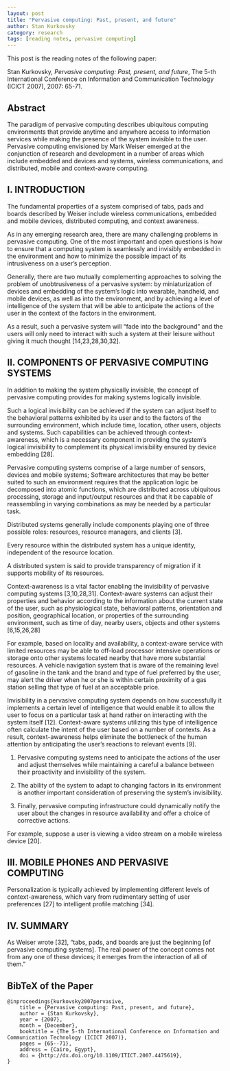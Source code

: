 ```yaml
---
layout: post
title: "Pervasive computing: Past, present, and future"
author: Stan Kurkovsky
category: research
tags: [reading notes, pervasive computing]
---
```


This post is the reading notes of the following paper:

Stan Kurkovsky,
*Pervasive computing: Past, present, and future*,
The 5-th International Conference on Information and Communication
Technology (ICICT 2007), 2007: 65-71.

<!--more-->

## Abstract

The paradigm of pervasive computing describes ubiquitous computing environments
that provide anytime and anywhere access to information services while making
the presence of the system invisible to the user.  Pervasive computing
envisioned by Mark Weiser emerged at the conjunction of research and
development in a number of areas which include embedded and devices and
systems, wireless communications, and distributed, mobile and context-aware
computing.

## I. INTRODUCTION

The fundamental properties of a system comprised of tabs, pads and boards
described by Weiser include wireless communications, embedded and mobile
devices, distributed computing, and context awareness.

As in any emerging research area, there are many challenging problems in
pervasive computing. One of the most important and open questions is how to
ensure that a computing system is seamlessly and invisibly embedded in the
environment and how to minimize the possible impact of its intrusiveness on a
user’s perception.

Generally, there are two mutually complementing approaches to solving the
problem of unobtrusiveness of a pervasive system: by miniaturization of devices
and embedding of the system’s logic into wearable, handheld, and mobile
devices, as well as into the environment, and by achieving a level of
intelligence of the system that will be able to anticipate the actions of the
user in the context of the factors in the environment.

As a result, such a pervasive system will “fade into the background” and the
users will only need to interact with such a system at their leisure without
giving it much thought [14,23,28,30,32].


## II. COMPONENTS OF PERVASIVE COMPUTING SYSTEMS

In addition to making the system physically invisible, the concept of pervasive
computing provides for making systems logically invisible.

Such a logical invisibility can be achieved if the system can adjust itself to
the behavioral patterns exhibited by its user and to the factors of the
surrounding environment, which include time, location, other users, objects and
systems. Such capabilities can be achieved through context-awareness, which is
a necessary component in providing the system’s logical invisibility to
complement its physical invisibility ensured by device embedding [28].

Pervasive computing systems comprise of a large number of sensors, devices and
mobile systems; Software architectures that may be better suited to such an
environment requires that the application logic be decomposed into atomic
functions, which are distributed across ubiquitous processing, storage and
input/output resources and that it be capable of reassembling in varying
combinations as may be needed by a particular task.

Distributed systems generally include components playing one of three possible
roles: resources, resource managers, and clients [3].

Every resource within the distributed system has a unique identity, independent
of the resource location.

A distributed system is said to provide transparency of migration if it
supports mobility of its resources.

Context-awareness is a vital factor enabling the invisibility of pervasive
computing systems [3,10,28,31]. Context-aware systems can adjust their
properties and behavior according to the information about the current state of
the user, such as physiological state, behavioral patterns, orientation and
position, geographical location, or properties of the surrounding environment,
such as time of day, nearby users, objects and other systems [6,15,26,28]

For example, based on locality and availability, a context-aware service with
limited resources may be able to off-load processor intensive operations or
storage onto other systems located nearby that have more substantial resources.
A vehicle navigation system that is aware of the remaining level of gasoline in
the tank and the brand and type of fuel preferred by the user, may alert the
driver when he or she is within certain proximity of a gas station selling that
type of fuel at an acceptable price.

Invisibility in a pervasive computing system depends on how successfully it
implements a certain level of intelligence that would enable it to allow the
user to focus on a particular task at hand rather on interacting with the
system itself [12]. Context-aware systems utilizing this type of intelligence
often calculate the intent of the user based on a number of contexts. As a
result, context-awareness helps eliminate the bottleneck of the human attention
by anticipating the user’s reactions to relevant events [9].

1. Pervasive computing systems need to anticipate the actions of the user and
   adjust themselves while maintaining a careful a balance between their
   proactivity and invisibility of the system.
2. The ability of the system to adapt to changing factors in its environment is
   another important consideration of preserving the system’s invisibility.

3. Finally, pervasive computing infrastructure could dynamically notify the
   user about the changes in resource availability and offer a choice of
   corrective actions.

For example, suppose a user is viewing a video stream on a mobile wireless
device [20].

## III. MOBILE PHONES AND PERVASIVE COMPUTING

Personalization is typically achieved by implementing different levels of
context-awareness, which vary from rudimentary setting of user preferences [27]
to intelligent profile matching [34].


## IV. SUMMARY

As Weiser wrote [32], “tabs, pads, and boards are just the beginning [of
pervasive computing systems]. The real power of the concept comes not from any
one of these devices; it emerges from the interaction of all of them.”

## BibTeX of the Paper

	@inproceedings{kurkovsky2007pervasive,
    	title = {Pervasive computing: Past, present, and future},
     	author = {Stan Kurkovsky},
     	year = {2007},
     	month = {December},
     	booktitle = {The 5-th International Conference on Information and Communication Technology (ICICT 2007)},
     	pages = {65--71},
     	address = {Cairo, Egypt},
     	doi = {http://dx.doi.org/10.1109/ITICT.2007.4475619},
	}

